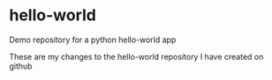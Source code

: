 # hello-world
Demo repository for a python hello-world app

These are my changes to the hello-world repository I have created on github
